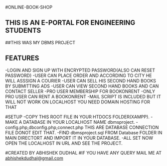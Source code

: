 #ONLINE-BOOK-SHOP

## THIS IS AN E-PORTAL FOR ENGINEERING STUDENTS

##THIS WAS MY DBMS PROJECT

## FEATURES
-LOGIN AND SIGN UP WITH ENCRYPTED PASSWORD(ALSO CAN RESET PASSWORD)
-USER CAN PLACE ORDER AND ACCORDING TO CITY HE WILL ASSSIGN A COURIER 
-USER CAN SELL HIS SECOND HAND BOOKS BY SUBMITTING ADS
-USER CAN VIEW SECOND HAND BOOKS AND CAN CONTACT SELLER
-PRO USER MEMBERSHIP FOR BOOKONRENT
-ONLY PRO USER CAN RENT A BOOKONRENT
-MAIL SCRIPT IS INCLUDED BUT IT WILL NOT WORK ON LOCALHOST YOU NEED DOMAIN HOSTING FOR THAT

#SETUP
-COPY THIS ROOT FILE IN YOUR HTDOCS FOLDER(XAMPP).
-MAKE A DATABASE IN YOUR LOCALHOST NAME dbmsproject.
-config.php,dbconfig.php,connect.php THIS ARE DATABASE CONNECTION FILE DONOT EDIT THAT.
-FIND dbmsproject.sql FROM Database FOLDER IN MAIN DIRECTORT AND IMPORT IT IN YOUR DATABASE.
-ALL SET NOW OPEN THE LOCALHOST IN URL AND SEE THE PROJECT.

#CREATED BY ABHISHEK DUDHAL
#IF YOU HAVE ANY QUERY MAIL ME AT abhishekdudhal@gmail.com